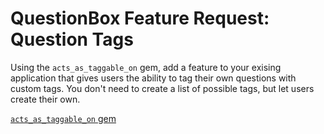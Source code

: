 QuestionBox Feature Request: Question Tags
===========================================

Using the `acts_as_taggable_on` gem, add a feature to your exising application that gives users the ability to tag their own questions with custom tags. You don't need to create a list of possible tags, but let users create their own.

[`acts_as_taggable_on` gem](https://github.com/mbleigh/acts-as-taggable-on)
